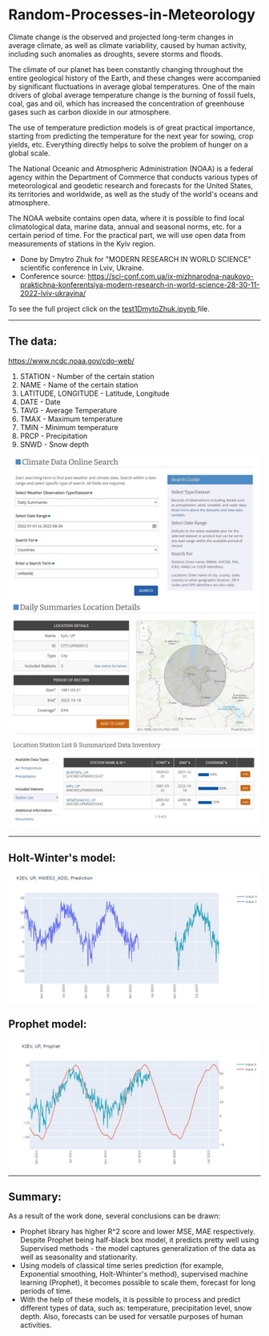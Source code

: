 # Random-Processes-in-Meteorology
Climate change is the observed and projected long-term changes in average climate, as well as climate variability, caused by human activity, including such anomalies as droughts, severe storms and floods.

The climate of our planet has been constantly changing throughout the entire geological history of the Earth, and these changes were accompanied by significant fluctuations in average global temperatures. One of the main drivers of global average temperature change is the burning of fossil fuels, coal, gas and oil, which has increased the concentration of greenhouse gases such as carbon dioxide in our atmosphere.

The use of temperature prediction models is of great practical importance, starting from predicting the temperature for the next year for sowing, crop yields, etc. Everything directly helps to solve the problem of hunger on a global scale.

The National Oceanic and Atmospheric Administration (NOAA) is a federal agency within the Department of Commerce that conducts various types of meteorological and geodetic research and forecasts for the United States, its territories and worldwide, as well as the study of the world's oceans and atmosphere.

The NOAA website contains open data, where it is possible to find local climatological data, marine data, annual and seasonal norms, etc. for a certain period of time. For the practical part, we will use open data from measurements of stations in the Kyiv region.

- Done by Dmytro Zhuk for "MODERN RESEARCH IN WORLD SCIENCE" scientific conference in Lviv, Ukraine.
- Conference source: https://sci-conf.com.ua/ix-mizhnarodna-naukovo-praktichna-konferentsiya-modern-research-in-world-science-28-30-11-2022-lviv-ukrayina/

To see the full project click on the <a href = "test1DmytoZhuk.ipynb">test1DmytoZhuk.ipynb </a>file.

---

## The data:

https://www.ncdc.noaa.gov/cdo-web/

1. STATION - Number of the certain station
2. NAME - Name of the certain station
3. LATITUDE, LONGITUDE - Latitude, Longitude
4. DATE - Date
5. TAVG - Average Temperature
6. TMAX - Maximum temperature
7. TMIN - Minimum temperature
8. PRCP - Precipitation
9. SNWD - Snow depth

<img src="1.jpg" align = "center"/>
<img src="2.jpg" align = "center"/>
<img src="3.jpg" align = "center"/>

---

## Holt-Winter's model: 
<img src="5.jpg" align = "center"/>

## Prophet model: 
<img src="4.jpg" align = "center"/>

---

## Summary:
As a result of the work done, several conclusions can be drawn:

- Prophet library has higher R^2 score and lower MSE, MAE respectively. Despite Prophet being half-black box model, it predicts pretty well using Supervised methods - the model captures generalization of the data as well as seasonality and stationarity.
- Using models of classical time series prediction (for example, Exponential smoothing, Holt-Whinter's method), supervised machine learning (Prophet), it becomes possible to scale them, forecast for long periods of time.
- With the help of these models, it is possible to process and predict different types of data, such as: temperature, precipitation level, snow depth. Also, forecasts can be used for versatile purposes of human activities.
